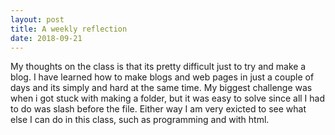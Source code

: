 ```yaml
---
layout: post
title: A weekly reflection
date: 2018-09-21
---
```



My thoughts on the class is that its pretty difficult just to try and make a blog. I have learned how to make blogs and web pages in just a couple of days and its simply and hard at the same time. My biggest challenge was when i got stuck with making a folder, but it was easy to solve since all I had to do was slash before the file.
Either way I am very exicted to see what else I can do in this class, such as programming and with html.
